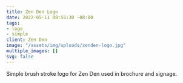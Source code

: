 ```yaml
---
title: Zen Den Logo
date: 2022-05-11 08:55:30 -08:00
tags:
- logo
- simple
client: Zen Den
image: "/assets/img/uploads/zenden-logo.jpg"
multiple_images: []
svg: false
---
```


Simple brush stroke logo for Zen Den used in brochure and signage.
